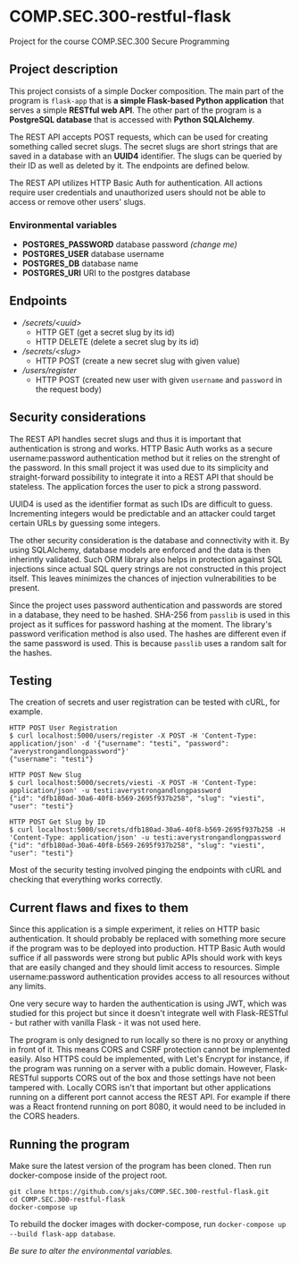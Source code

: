 # COMP.SEC.300-restful-flask
Project for the course COMP.SEC.300 Secure Programming

## Project description
This project consists of a simple Docker composition. The main part of the program is `flask-app` that is **a simple Flask-based Python application** that serves a simple **RESTful web API**. The other part of the program is a **PostgreSQL database** that is accessed with **Python SQLAlchemy**.

The REST API accepts POST requests, which can be used for creating something called secret slugs. The secret slugs are short strings that are saved in a database with an **UUID4** identifier. The slugs can be queried by their ID as well as deleted by it. The endpoints are defined below.

The REST API utilizes HTTP Basic Auth for authentication. All actions require user credentials and unauthorized users should not be able to access or remove other users' slugs.

### Environmental variables

- **POSTGRES_PASSWORD** database password *(change me)*
- **POSTGRES_USER** database username
- **POSTGRES_DB** database name
- **POSTGRES_URI** URI to the postgres database

## Endpoints

- */secrets/\<uuid\>*
    - HTTP GET (get a secret slug by its id)
    - HTTP DELETE (delete a secret slug by its id)
- */secrets/\<slug\>*
    - HTTP POST (create a new secret slug with given value)
- */users/register*
    - HTTP POST (created new user with given `username` and `password` in the request body)

## Security considerations
The REST API handles secret slugs and thus it is important that authentication is strong and works. HTTP Basic Auth works as a secure username:password authentication method but it relies on the strenght of the password. In this small project it was used due to its simplicity and straight-forward possibility to integrate it into a REST API that should be stateless. The application forces the user to pick a strong password.

UUID4 is used as the identifier format as such IDs are difficult to guess. Incrementing integers would be predictable and an attacker could target certain URLs by guessing some integers.

The other security consideration is the database and connectivity with it. By using SQLAlchemy, database models are enforced and the data is then inherintly validated. Such ORM library also helps in protection against SQL injections since actual SQL query strings are not constructed in this project itself. This leaves minimizes the chances of injection vulnerabilities to be present.

Since the project uses password authentication and passwords are stored in a database,
they need to be hashed. SHA-256 from `passlib` is used in this project as it suffices
for password hashing at the moment. The library's password verification method is also
used. The hashes are different even if the same password is used. This is because `passlib` uses a random salt for the hashes.

## Testing
The creation of secrets and user registration can be tested with cURL, for example.
```
HTTP POST User Registration
$ curl localhost:5000/users/register -X POST -H 'Content-Type: application/json' -d '{"username": "testi", "password": "averystrongandlongpassword"}'
{"username": "testi"}

HTTP POST New Slug
$ curl localhost:5000/secrets/viesti -X POST -H 'Content-Type: application/json' -u testi:averystrongandlongpassword
{"id": "dfb180ad-30a6-40f8-b569-2695f937b258", "slug": "viesti", "user": "testi"}

HTTP POST Get Slug by ID
$ curl localhost:5000/secrets/dfb180ad-30a6-40f8-b569-2695f937b258 -H 'Content-Type: application/json' -u testi:averystrongandlongpassword
{"id": "dfb180ad-30a6-40f8-b569-2695f937b258", "slug": "viesti", "user": "testi"}
```
Most of the security testing involved pinging the endpoints with cURL and checking that everything works correctly.

## Current flaws and fixes to them
Since this application is a simple experiment, it relies on HTTP basic authentication. It should probably be replaced with something more secure if the program was to be deployed into production. HTTP Basic Auth would suffice if all passwords were strong but public APIs should work with keys that are easily changed and they should limit access to resources. Simple username:password authentication provides access to all resources without any limits.

One very secure way to harden the authentication is using JWT, which was studied for this project but since it doesn't integrate well with Flask-RESTful - but rather with vanilla Flask - it was not used here.

The program is only designed to run locally so there is no proxy or anything in front of it. This means CORS and CSRF protection cannot be implemented easily.
Also HTTPS could be implemented, with Let's Encrypt for instance, if the program was running on a server with a public domain. However, Flask-RESTful supports
CORS out of the box and those settings have not been tampered with. Locally CORS isn't that important but other applications running on a different port cannot
access the REST API. For example if there was a React frontend running on port 8080, it would need to be included in the CORS headers.

## Running the program
Make sure the latest version of the program has been cloned.
Then run docker-compose inside of the project root.
```
git clone https://github.com/sjaks/COMP.SEC.300-restful-flask.git
cd COMP.SEC.300-restful-flask
docker-compose up
```
To rebuild the docker images with docker-compose,
run `docker-compose up --build flask-app database`.

*Be sure to alter the environmental variables.*

